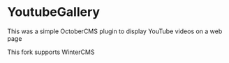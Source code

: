 # YoutubeGallery
This was a simple OctoberCMS plugin to display YouTube videos on a web page

This fork supports WinterCMS
